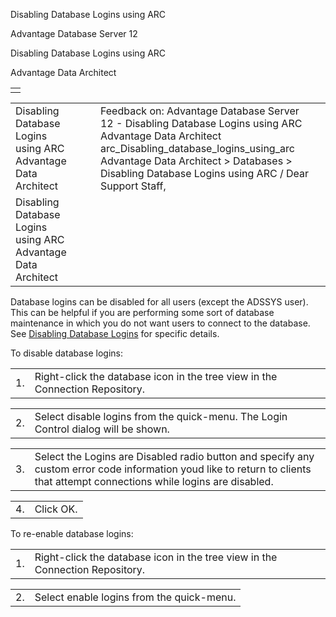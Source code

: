Disabling Database Logins using ARC




Advantage Database Server 12  

Disabling Database Logins using ARC

Advantage Data Architect

|  |
| --- |
|  |

|  |  |  |  |  |
| --- | --- | --- | --- | --- |
| Disabling Database Logins using ARC  Advantage Data Architect |  |  | Feedback on: Advantage Database Server 12 - Disabling Database Logins using ARC Advantage Data Architect arc\_Disabling\_database\_logins\_using\_arc Advantage Data Architect > Databases > Disabling Database Logins using ARC / Dear Support Staff, |  |
| Disabling Database Logins using ARC  Advantage Data Architect |  |  |  |  |

Database logins can be disabled for all users (except the ADSSYS user). This can be helpful if you are performing some sort of database maintenance in which you do not want users to connect to the database. See [Disabling Database Logins](master_disabling_database_logins.htm) for specific details.

To disable database logins:

|  |  |
| --- | --- |
| 1. | Right-click the database icon in the tree view in the Connection Repository. |

|  |  |
| --- | --- |
| 2. | Select disable logins from the quick-menu. The Login Control dialog will be shown. |

|  |  |
| --- | --- |
| 3. | Select the Logins are Disabled radio button and specify any custom error code information youd like to return to clients that attempt connections while logins are disabled. |

|  |  |
| --- | --- |
| 4. | Click OK. |

To re-enable database logins:

|  |  |
| --- | --- |
| 1. | Right-click the database icon in the tree view in the Connection Repository. |

|  |  |
| --- | --- |
| 2. | Select enable logins from the quick-menu. |